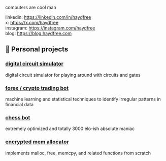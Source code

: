 computers are cool man

linkedin:  https://linkedin.com/in/haydfree<br>
x:         https://x.com/haydfree<br>
instagram: https://instagram.com/haydfree<br>
blog:      https://blog.haydfree.com<br>



## 🚀 Personal projects

### <a href=https://github.com/haydfree/circuitry>digital circuit simulator</a>
<p> digital circuit simulator for playing around with circuits and gates </p>


### <a href=https://github.com/haydfree/stat-arb>forex / crypto trading bot</a>
<p> machine learning and statistical techniques to identify irregular patterns in financial data </p>

### <a href=https://github.com/haydfree/chess_engine>chess bot</a>
<p> extremely optimized and totally 3000 elo-ish absolute maniac </p>

### <a href=https://github.com/haydfree/memalloc>encrypted mem allocator</a>
<p> implements malloc, free, memcpy, and related functions from scratch </p>




